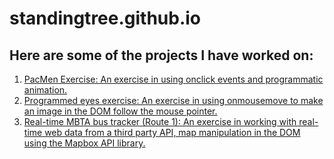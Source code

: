 # standingtree.github.io
## Here are some of the projects I have worked on:
<ol>
  <li><a href = "https://standingtree.github.io/pacmen-exercise/">PacMen Exercise: An exercise in using onclick events and programmatic animation.</a>
  <li><a href = "https://standingtree.github.io/programmed-eyes-exercise/">Programmed eyes exercise: An exercise in using onmousemove to make an image in the DOM follow the mouse pointer.</a>
  <li><a href = "https://standingtree.github.io/real-time-bus-tracker/">Real-time MBTA bus tracker (Route 1): An exercise in working with real-time web data from a third party API, map manipulation in the DOM using the Mapbox API library.</a>
  </ol>
